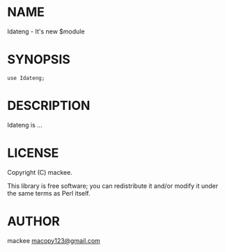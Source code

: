 # NAME

Idateng - It's new $module

# SYNOPSIS

    use Idateng;

# DESCRIPTION

Idateng is ...

# LICENSE

Copyright (C) mackee.

This library is free software; you can redistribute it and/or modify
it under the same terms as Perl itself.

# AUTHOR

mackee <macopy123@gmail.com>
